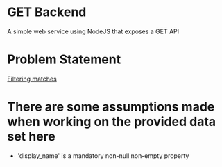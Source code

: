 # GET Backend
A simple web service using NodeJS that exposes a GET API

# Problem Statement
[Filtering matches](https://github.com/sparknetworks/coding_exercises_options/blob/master/filtering_matches/README.md)


# There are some assumptions made when working on the provided data set here
- 'display_name' is a mandatory non-null non-empty property